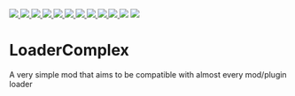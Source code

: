 [ ![](https://raw.githubusercontent.com/intergrav/devins-badges/main/badges/bukkit_64h.png) ](https://bukkit.org)
[ ![](https://raw.githubusercontent.com/intergrav/devins-badges/main/badges/spigot_64h.png) ](https://spigotmc.org)
[ ![](https://raw.githubusercontent.com/intergrav/devins-badges/main/badges/paper_64h.png) ](https://papermc.io)
[ ![](https://raw.githubusercontent.com/intergrav/devins-badges/main/badges/purpur_64h.png) ](https://purpurmc.org)
[ ![](https://raw.githubusercontent.com/intergrav/devins-badges/main/badges/sponge_64h.png) ](https://spongepowered.org)
[ ![](https://raw.githubusercontent.com/intergrav/devins-badges/main/badges/fabric_64h.png) ](https://fabricmc.net)
[ ![](https://raw.githubusercontent.com/intergrav/devins-badges/main/badges/forge_64h.png) ](https://minecraftforge.net)
[ ![](https://raw.githubusercontent.com/intergrav/devins-badges/main/badges/rift_64h.png) ](https://github.com/DimensionalDevelopment/Rift)
[ ![](https://raw.githubusercontent.com/intergrav/devins-badges/main/badges/liteloader_64h.png) ](http://liteloader.com)
[ ![](https://raw.githubusercontent.com/intergrav/devins-badges/main/badges/quilt_64h.png) ](https://quiltmc.org)
![](https://raw.githubusercontent.com/intergrav/devins-badges/main/badges/risugamis-modloader_64h.png)
[ ![](https://raw.githubusercontent.com/intergrav/devins-badges/main/badges/modrinth_64h.png) ](https://modrinth.com/mod/loadercomplex)


# LoaderComplex
A very simple mod that aims to be compatible with almost every mod/plugin loader
